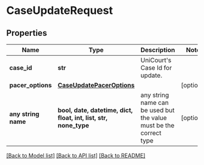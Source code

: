 # CaseUpdateRequest


## Properties
Name | Type | Description | Notes
------------ | ------------- | ------------- | -------------
**case_id** | **str** | UniCourt&#39;s Case Id for update. | 
**pacer_options** | [**CaseUpdatePacerOptions**](CaseUpdatePacerOptions.md) |  | [optional] 
**any string name** | **bool, date, datetime, dict, float, int, list, str, none_type** | any string name can be used but the value must be the correct type | [optional]

[[Back to Model list]](../README.md#documentation-for-models) [[Back to API list]](../README.md#documentation-for-api-endpoints) [[Back to README]](../README.md)


